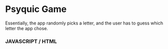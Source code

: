 # Psyquic Game

Essentially, the app randomly picks a letter, and the user has to guess which letter the app chose.

### JAVASCRIPT / HTML 

